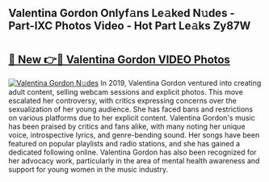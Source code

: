 ## Valentina Gordon Onlyf𝚊ns Le𝚊ked N𝚞des - Part-lXC Photos Video - Hot Part Le𝚊ks Zy87W

# <h2><a href="http://ab99350.deff.icu/?id=Valentina+Gordon">🔗 New 👉🔴 Valentina Gordon VIDEO Photos</a></h2>

[![Valentina Gordon N𝚞des](https://i.imgur.com/rIISA9y.gif)](http://ab99350.deff.icu/?id=Valentina+Gordon)
In 2019, Valentina Gordon ventured into creating adult content, selling webcam sessions and explicit photos. This move escalated her controversy, with critics expressing concerns over the sexualization of her young audience. She has faced bans and restrictions on various platforms due to her explicit content. Valentina Gordon's music has been praised by critics and fans alike, with many noting her unique voice, introspective lyrics, and genre-bending sound. Her songs have been featured on popular playlists and radio stations, and she has gained a dedicated following online. Valentina Gordon has also been recognized for her advocacy work, particularly in the area of mental health awareness and support for young women in the music industry.
